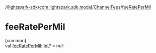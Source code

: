 //[lightspark-sdk](../../../index.md)/[com.lightspark.sdk.model](../index.md)/[ChannelFees](index.md)/[feeRatePerMil](fee-rate-per-mil.md)

# feeRatePerMil

[common]\
val [feeRatePerMil](fee-rate-per-mil.md): [Int](https://kotlinlang.org/api/latest/jvm/stdlib/kotlin/-int/index.html)? = null
